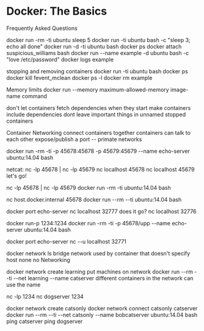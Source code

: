 # Docker: The Basics
Frequently Asked Questions


docker run -rm -ti ubuntu sleep 5
docker run -ti ubuntu bash -c "sleep 3; echo all done"
docker run -d -ti ubuntu bash
docker ps
docker attach suspicious_williams bash
docker run --name example -d ubuntu bash -c "love /etc/password"
docker logs example

stopping and removing containers
docker run -ti ubuntu bash
docker ps 
docker kill fevent_mclean
docker ps -l 
docker rm example

Memory limits
docker run --memory maximum-allowed-memory image-name command

don't let containers fetch dependencies when they start
make containers include dependencies
dont leave important things in unnamed stopped containers

Container Networking
connect containers together
containers can talk to each other
expose/publish a port -- primate networks

docker run -rm -ti -p 45678:45678 -p 45679:45679 --name echo-server ubuntu:14.04 bash

netcat:
nc -lp 45678 | nc -lp 45679
nc localhost 45678
nc localhost 45679
let's go!

nc -lp 45678 | nc -lp 45679
docker run -rm -ti ubuntu:14.04 bash

nc host.docker.internal 45678
docker run --rm --ti ubuntu:14.04 bash

docker port echo-server
nc localhost 32777
does it go?
nc localhost 32776

docker run-p 1234:1234
docker run -rm -ti -p 45678/upp --name echo-server ubuntu:14.04 bash

docker port echo-server
nc --u localhost 32771

docker network ls 
bridge network used by container that doesn't specify 
host
none no Networking

docker network create learning
put machines on network
docker run --rm --ti --net learning --name catserver
different containers in the network can use the name

nc -lp 1234
nc dogserver 1234

docker network create catsonly
docker network connect catsonly catserver
docker run --rm --ti --net catsonly --name bobcatserver ubuntu:14.04 bash
ping catserver
ping dogserver
